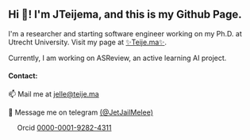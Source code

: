 ## Hi 👋! I'm JTeijema, and this is my Github Page.

I'm a researcher and starting software engineer working on my Ph.D. at Utrecht
University. Visit my page at [✨Teije.ma✨](https://teije.ma).

Currently, I am working on ASReview, an active learning AI project.

#### Contact:
📫  Mail me at <jelle@teije.ma>

📲  Message me on telegram [(@JetJailMelee)](https://t.me/JetJailMelee)

<img src="https://orcid.org/assets/vectors/orcid.logo.icon.svg" style="height: 1em"> Orcid [0000-0001-9282-4311](https://orcid.org/0000-0001-9282-4311)
